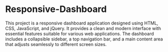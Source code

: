 # Responsive-Dashboard
This project is a responsive dashboard application designed using HTML, CSS, JavaScript, and jQuery. It provides a clean and modern interface with essential features suitable for various web applications. The dashboard includes a collapsible sidebar, a top navigation bar, and a main content area that adjusts seamlessly to different screen sizes.

